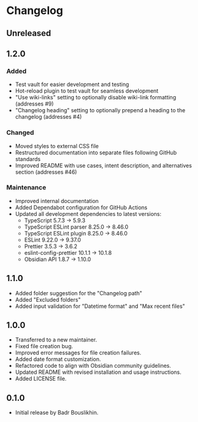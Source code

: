 # Changelog

## Unreleased

## 1.2.0

### Added

- Test vault for easier development and testing
- Hot-reload plugin to test vault for seamless development
- "Use wiki-links" setting to optionally disable wiki-link formatting (addresses #9)
- "Changelog heading" setting to optionally prepend a heading to the changelog (addresses #4)

### Changed

- Moved styles to external CSS file
- Restructured documentation into separate files following GitHub standards
- Improved README with use cases, intent description, and alternatives section (addresses #46)

### Maintenance

- Improved internal documentation
- Added Dependabot configuration for GitHub Actions
- Updated all development dependencies to latest versions:
  - TypeScript 5.7.3 → 5.9.3
  - TypeScript ESLint parser 8.25.0 → 8.46.0
  - TypeScript ESLint plugin 8.25.0 → 8.46.0
  - ESLint 9.22.0 → 9.37.0
  - Prettier 3.5.3 → 3.6.2
  - eslint-config-prettier 10.1.1 → 10.1.8
  - Obsidian API 1.8.7 → 1.10.0

## 1.1.0

- Added folder suggestion for the "Changelog path"
- Added "Excluded folders"
- Added input validation for "Datetime format" and "Max recent files"

## 1.0.0

- Transferred to a new maintainer.
- Fixed file creation bug.
- Improved error messages for file creation failures.
- Added date format customization.
- Refactored code to align with Obsidian community guidelines.
- Updated README with revised installation and usage instructions.
- Added LICENSE file.

## 0.1.0

- Initial release by Badr Bouslikhin.

